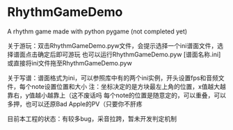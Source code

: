 # RhythmGameDemo
A rhythm game made with python pygame (not completed yet)

关于游玩：双击RhythmGameDemo.pyw文件，会提示选择一个ini谱面文件，选择谱面点击确定后即可游玩
也可以运行RhythmGameDemo.pyw [谱面名称.ini]或直接将ini文件拖至RhythmGameDemo.pyw

关于写谱：谱面格式为ini，可以参照库中有的两个ini实例，开头设置fps和音频文件，每个note设置位置和大小
注：坐标决定的是方块最左上角的位置，x值越大越靠右，y值越小越靠上（这不废话吗
每个note的位置是随意定的，可以重叠，可以多押，也可以还原Bad Apple的PV（只要你不肝疼

目前本工程的状态：有较多bug，采音拉跨，暂未开发判定机制
